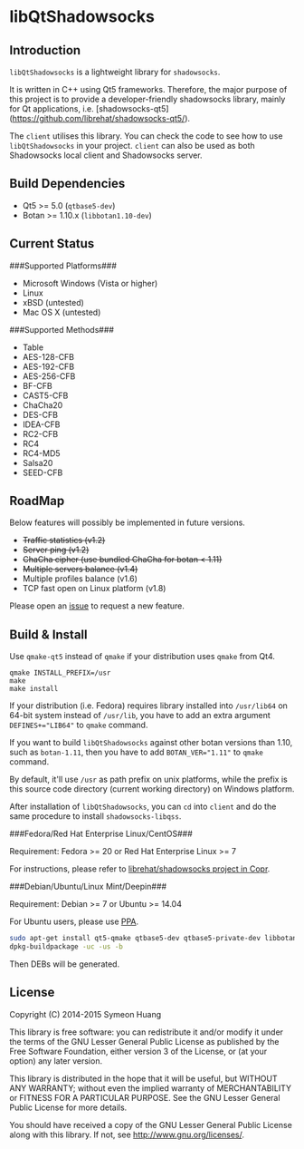 libQtShadowsocks
================

Introduction
------------

`libQtShadowsocks` is a lightweight library for `shadowsocks`.

It is written in C++ using Qt5 frameworks. Therefore, the major purpose of this project is to provide a developer-friendly shadowsocks library, mainly for Qt applications, i.e. [shadowsocks-qt5] (https://github.com/librehat/shadowsocks-qt5/).

The `client` utilises this library. You can check the code to see how to use `libQtShadowsocks` in your project. `client` can also be used as both Shadowsocks local client and Shadowsocks server.

Build Dependencies
----------

- Qt5 >= 5.0 (`qtbase5-dev`)
- Botan >= 1.10.x (`libbotan1.10-dev`)

Current Status
--------------

###Supported Platforms###

- Microsoft Windows (Vista or higher)
- Linux
- xBSD (untested)
- Mac OS X (untested)

###Supported Methods###

- Table
- AES-128-CFB
- AES-192-CFB
- AES-256-CFB
- BF-CFB
- CAST5-CFB
- ChaCha20
- DES-CFB
- IDEA-CFB
- RC2-CFB
- RC4
- RC4-MD5
- Salsa20
- SEED-CFB

RoadMap
-------

Below features will possibly be implemented in future versions.

- ~~Traffic statistics (v1.2)~~
- ~~Server ping (v1.2)~~
- ~~ChaCha cipher (use bundled ChaCha for botan < 1.11)~~
- ~~Multiple servers balance (v1.4)~~
- Multiple profiles balance (v1.6)
- TCP fast open on Linux platform (v1.8)

Please open an [issue](https://github.com/librehat/libQtShadowsocks/issues) to request a new feature.

Build & Install
---------------

Use `qmake-qt5` instead of `qmake` if your distribution uses `qmake` from Qt4.

```
qmake INSTALL_PREFIX=/usr
make
make install
```

If your distribution (i.e. Fedora) requires library installed into `/usr/lib64` on 64-bit system instead of `/usr/lib`, you have to add an extra argument `DEFINES+="LIB64"` to `qmake` command.

If you want to build `libQtShadowsocks` against other botan versions than 1.10, such as `botan-1.11`, then you have to add `BOTAN_VER="1.11"` to `qmake` command.

By default, it'll use `/usr` as path prefix on unix platforms, while the prefix is this source code directory (current working directory) on Windows platform.

After installation of `libQtShadowsocks`, you can `cd` into `client` and do the same procedure to install `shadowsocks-libqss`.

###Fedora/Red Hat Enterprise Linux/CentOS###

Requirement: Fedora >= 20 or Red Hat Enterprise Linux >= 7

For instructions, please refer to [librehat/shadowsocks project in Copr](http://copr.fedoraproject.org/coprs/librehat/shadowsocks/).

###Debian/Ubuntu/Linux Mint/Deepin###

Requirement: Debian >= 7 or Ubuntu >= 14.04

For Ubuntu users, please use [PPA](https://code.launchpad.net/~hzwhuang/+archive/ubuntu/ss-qt5).

```bash
sudo apt-get install qt5-qmake qtbase5-dev qtbase5-private-dev libbotan1.10-dev #skip this part if you installed these packages
dpkg-buildpackage -uc -us -b
```

Then DEBs will be generated.

License
-------

Copyright (C) 2014-2015 Symeon Huang

This library is free software: you can redistribute it and/or modify
it under the terms of the GNU Lesser General Public License as
published by the Free Software Foundation, either version 3 of the
License, or (at your option) any later version.

This library is distributed in the hope that it will be useful,
but WITHOUT ANY WARRANTY; without even the implied warranty of
MERCHANTABILITY or FITNESS FOR A PARTICULAR PURPOSE.  See the
GNU Lesser General Public License for more details.

You should have received a copy of the GNU Lesser General Public License
along with this library. If not, see <http://www.gnu.org/licenses/>.

